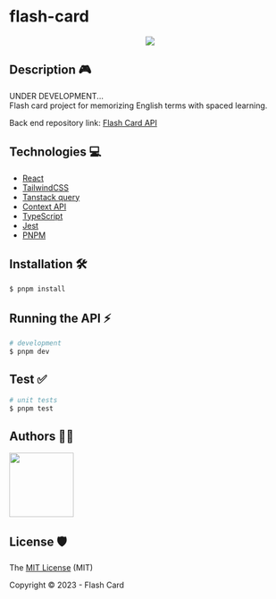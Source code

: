 # flash-card

<p align="center">
<img src="https://images.unsplash.com/photo-1663789049904-a1e1e216c829?ixlib=rb-4.0.3&ixid=M3wxMjA3fDB8MHxwaG90by1wYWdlfHx8fGVufDB8fHx8fA%3D%3D&auto=format&fit=crop&w=869&q=80">
</p>

## Description 🎮
UNDER DEVELOPMENT... <br>
Flash card project for memorizing English terms with spaced learning.

Back end repository link: [Flash Card API](https://github.com/RianVitor26/flash-card-api)

## Technologies 💻
* [React](https://pt-br.legacy.reactjs.org/)
* [TailwindCSS](https://tailwindcss.com/)
* [Tanstack query](https://tanstack.com/query/latest)
* [Context API](https://legacy.reactjs.org/docs/context.html)
* [TypeScript](https://www.typescriptlang.org/)
* [Jest](https://jestjs.io/pt-BR/)
* [PNPM](https://pnpm.io/)

## Installation 🛠️

```bash
$ pnpm install
```

## Running the API ⚡

```bash
# development
$ pnpm dev
```

## Test ✅

```bash
# unit tests
$ pnpm test
```
## Authors 🤵🏽
<img src="https://avatars.githubusercontent.com/u/77061521?v=4" width=115>

## License 🛡️
The [MIT License](https://github.com/RianVitor26/flash-card/blob/main/LICENSE) (MIT)

Copyright :copyright: 2023 - Flash Card

